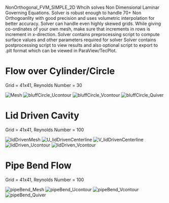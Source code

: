 NonOrthogonal_FVM_SIMPLE_2D Whcih solves Non Dimensional Laminar Governing Equations.
Solver is robust enough to handle 70+ Non Orthogoanlity with good precision and uses volumetric interpolation for better accuracy.
Solver can handle even highly skewed grids.
While giving co-ordinates of your own mesh, make sure that increments in rows is increment in x-direction.
Solver contains preprocessing script to compute surface values and other parameters required for solver
Solver contains postprocessing script to view results and also optional script to export to .plt format which can be viewed in ParaView/TecPlot.

# Flow over Cylinder/Circle  

Grid = 41x41, Reynolds Number = 30

![Mesh](https://user-images.githubusercontent.com/68074795/87077210-6ec01900-c240-11ea-825b-cbd5afc73c0d.gif)
![bluffCircle_Ucontour](https://user-images.githubusercontent.com/68074795/87077227-74b5fa00-c240-11ea-9c96-1aa05da6ff4b.jpg)
![bluffCircle_Vcontour](https://user-images.githubusercontent.com/68074795/87077229-75e72700-c240-11ea-892c-9aae297aa501.jpg)
![bluffCircle_Quiver](https://user-images.githubusercontent.com/68074795/87077239-78498100-c240-11ea-879c-2751af173309.jpg)

# Lid Driven Cavity

Grid = 41x41, Reynolds Number = 100

![lidDrivenMesh](https://user-images.githubusercontent.com/68074795/87076912-ff4a2980-c23f-11ea-830e-40782b578a3e.jpg)
![U_lidDrivenCenterline](https://user-images.githubusercontent.com/68074795/87076982-1ab53480-c240-11ea-909d-4c06be902219.jpg)
![V_lidDrivenCenterline](https://user-images.githubusercontent.com/68074795/87076991-1c7ef800-c240-11ea-8f52-3b1da35024fb.jpg)
![lidDriven_Ucontour](https://user-images.githubusercontent.com/68074795/87077059-31f42200-c240-11ea-85ed-d870f1a96aff.jpg)
![lidDriven_Vcontour](https://user-images.githubusercontent.com/68074795/87077066-33bde580-c240-11ea-9d3a-78cf1067addb.jpg)

# Pipe Bend Flow

Grid = 41x41, Reynolds Number = 100

![pipeBend_Mesh](https://user-images.githubusercontent.com/68074795/87077113-433d2e80-c240-11ea-9bf5-3f87f694b17d.jpg)
![pipeBend_Ucontour](https://user-images.githubusercontent.com/68074795/87077132-49330f80-c240-11ea-9fa2-728268c7a890.jpg)
![pipeBend_Vcontour](https://user-images.githubusercontent.com/68074795/87077138-49cba600-c240-11ea-9965-3343973f74cd.jpg)
![pipeBend_Quiver](https://user-images.githubusercontent.com/68074795/87077126-47694c00-c240-11ea-8a3f-b925a70782f4.jpg)

